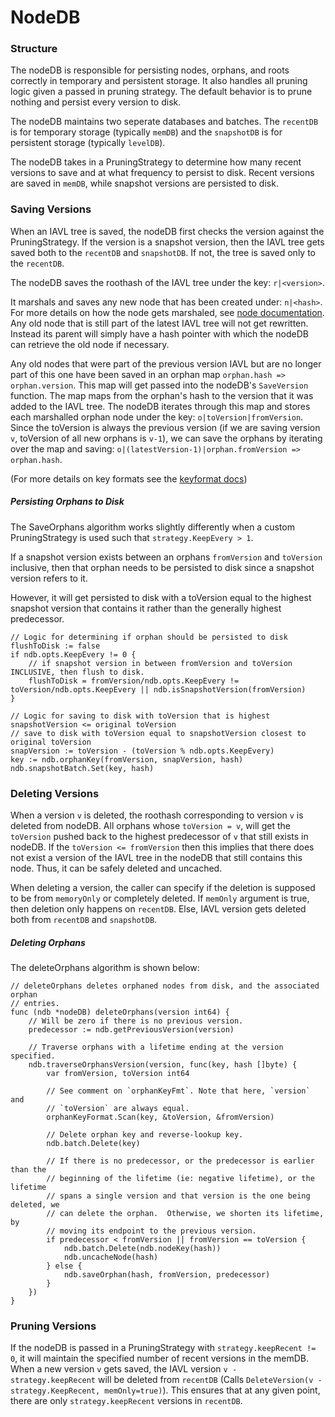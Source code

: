 # NodeDB

### Structure

The nodeDB is responsible for persisting nodes, orphans, and roots correctly in temporary and persistent storage. It also handles all pruning logic given a passed in pruning strategy. The default behavior is to prune nothing and persist every version to disk.

The nodeDB maintains two seperate databases and batches. The `recentDB` is for temporary storage (typically `memDB`) and the `snapshotDB` is for persistent storage (typically `levelDB`).

The nodeDB takes in a PruningStrategy to determine how many recent versions to save and at what frequency to persist to disk. Recent versions are saved in `memDB`, while snapshot versions are persisted to disk.

### Saving Versions

When an IAVL tree is saved, the nodeDB first checks the version against the PruningStrategy. If the version is a snapshot version, then the IAVL tree gets saved both to the `recentDB` and `snapshotDB`. If not, the tree is saved only to the `recentDB`.

The nodeDB saves the roothash of the IAVL tree under the key: `r|<version>`.

It marshals and saves any new node that has been created under: `n|<hash>`. For more details on how the node gets marshaled, see [node documentation](./node.md). Any old node that is still part of the latest IAVL tree will not get rewritten. Instead its parent will simply have a hash pointer with which the nodeDB can retrieve the old node if necessary.

Any old nodes that were part of the previous version IAVL but are no longer part of this one have been saved in an orphan map `orphan.hash => orphan.version`. This map will get passed into the nodeDB's `SaveVersion` function. The map maps from the orphan's hash to the version that it was added to the IAVL tree. The nodeDB iterates through this map and stores each marshalled orphan node under the key: `o|toVersion|fromVersion`. Since the toVersion is always the previous version (if we are saving version `v`, toVersion of all new orphans is `v-1`), we can save the orphans by iterating over the map and saving: `o|(latestVersion-1)|orphan.fromVersion => orphan.hash`.

(For more details on key formats see the [keyformat docs](./key_format.md))

##### Persisting Orphans to Disk

The SaveOrphans algorithm works slightly differently when a custom PruningStrategy is used such that `strategy.KeepEvery > 1`. 

If a snapshot version exists between an orphans `fromVersion` and `toVersion` inclusive, then that orphan needs to be persisted to disk since a snapshot version refers to it.

However, it will get persisted to disk with a toVersion equal to the highest snapshot version that contains it rather than the generally highest predecessor.

```golang
// Logic for determining if orphan should be persisted to disk
flushToDisk := false
if ndb.opts.KeepEvery != 0 {
    // if snapshot version in between fromVersion and toVersion INCLUSIVE, then flush to disk.
    flushToDisk = fromVersion/ndb.opts.KeepEvery != toVersion/ndb.opts.KeepEvery || ndb.isSnapshotVersion(fromVersion)
}
```

```golang
// Logic for saving to disk with toVersion that is highest snapshotVersion <= original toVersion
// save to disk with toVersion equal to snapshotVersion closest to original toVersion
snapVersion := toVersion - (toVersion % ndb.opts.KeepEvery)
key := ndb.orphanKey(fromVersion, snapVersion, hash)
ndb.snapshotBatch.Set(key, hash)
```

### Deleting Versions

When a version `v` is deleted, the roothash corresponding to version `v` is deleted from nodeDB. All orphans whose `toVersion = v`, will get the `toVersion` pushed back to the highest predecessor of `v` that still exists in nodeDB. If the `toVersion <= fromVersion` then this implies that there does not exist a version of the IAVL tree in the nodeDB that still contains this node. Thus, it can be safely deleted and uncached.

When deleting a version, the caller can specify if the deletion is supposed to be from `memoryOnly` or completely deleted. If `memOnly` argument is true, then deletion only happens on `recentDB`. Else, IAVL version gets deleted both from `recentDB` and `snapshotDB`.

##### Deleting Orphans

The deleteOrphans algorithm is shown below:

```golang
// deleteOrphans deletes orphaned nodes from disk, and the associated orphan
// entries.
func (ndb *nodeDB) deleteOrphans(version int64) {
	// Will be zero if there is no previous version.
	predecessor := ndb.getPreviousVersion(version)

	// Traverse orphans with a lifetime ending at the version specified.
	ndb.traverseOrphansVersion(version, func(key, hash []byte) {
		var fromVersion, toVersion int64

		// See comment on `orphanKeyFmt`. Note that here, `version` and
		// `toVersion` are always equal.
		orphanKeyFormat.Scan(key, &toVersion, &fromVersion)

		// Delete orphan key and reverse-lookup key.
		ndb.batch.Delete(key)

		// If there is no predecessor, or the predecessor is earlier than the
		// beginning of the lifetime (ie: negative lifetime), or the lifetime
		// spans a single version and that version is the one being deleted, we
		// can delete the orphan.  Otherwise, we shorten its lifetime, by
		// moving its endpoint to the previous version.
		if predecessor < fromVersion || fromVersion == toVersion {
			ndb.batch.Delete(ndb.nodeKey(hash))
			ndb.uncacheNode(hash)
		} else {
			ndb.saveOrphan(hash, fromVersion, predecessor)
		}
	})
}
```

### Pruning Versions

If the nodeDB is passed in a PruningStrategy with `strategy.keepRecent != 0`, it will maintain the specified number of recent versions in the memDB. When a new version `v` gets saved, the IAVL version `v - strategy.keepRecent` will be deleted from `recentDB` (Calls `DeleteVersion(v - strategy.KeepRecent, memOnly=true)`). This ensures that at any given point, there are only `strategy.keepRecent` versions in `recentDB`.
